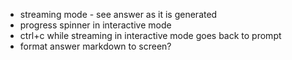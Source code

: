* streaming mode - see answer as it is generated
* progress spinner in interactive mode
* ctrl+c while streaming in interactive mode goes back to prompt
* format answer markdown to screen?